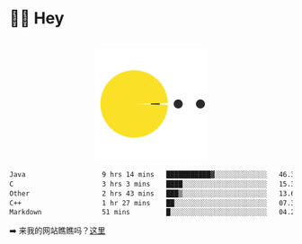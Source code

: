 
# 👋🏻 Hey
<div align="center">
	<br>
	<img src="https://raw.githubusercontent.com/Aniket965/Aniket965/master/pacman.svg?sanitize=true" width="200" height="200">
	<br>
</div>

<!--START_SECTION:waka-->

```txt
Java                   9 hrs 14 mins   ███████████▓░░░░░░░░░░░░░   46.38 %
C                      3 hrs 3 mins    ████░░░░░░░░░░░░░░░░░░░░░   15.38 %
Other                  2 hrs 43 mins   ███▒░░░░░░░░░░░░░░░░░░░░░   13.67 %
C++                    1 hr 27 mins    ██░░░░░░░░░░░░░░░░░░░░░░░   07.35 %
Markdown               51 mins         █░░░░░░░░░░░░░░░░░░░░░░░░   04.29 %
```

<!--END_SECTION:waka-->

 ➡️  来我的网站瞧瞧吗？[这里](https://www.shaolongfei.com)
